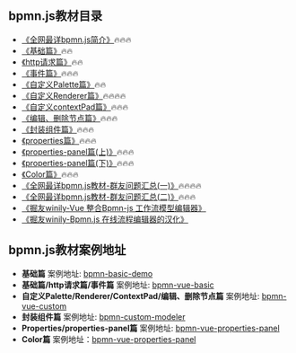 ## bpmn.js教材目录



- [《全网最详bpmn.js简介》](https://github.com/LinDaiDai/bpmn-chinese-document)🔥🔥🔥
- [《基础篇》](https://github.com/LinDaiDai/bpmn-chinese-document/tree/master/LinDaiDai/全网最详bpmn.js教材-基础篇.md)🔥🔥
- [《http请求篇》](https://github.com/LinDaiDai/bpmn-chinese-document/tree/master/LinDaiDai/全网最详bpmn.js教材-http请求篇.md)🔥🔥
- [《事件篇》](https://github.com/LinDaiDai/bpmn-chinese-document/tree/master/LinDaiDai/全网最详bpmn.js教材-事件篇.md)🔥🔥🔥
- [《自定义Palette篇》](https://github.com/LinDaiDai/bpmn-chinese-document/tree/master/LinDaiDai/全网最详bpmn.js教材-自定义palette篇.md)🔥🔥
- [《自定义Renderer篇》](https://github.com/LinDaiDai/bpmn-chinese-document/tree/master/LinDaiDai/全网最详bpmn.js教材-自定义renderer篇.md)🔥🔥🔥🔥
- [《自定义contextPad篇》](https://github.com/LinDaiDai/bpmn-chinese-document/tree/master/LinDaiDai/全网最详bpmn.js教材-自定义contextPad篇.md)🔥🔥🔥
- [《编辑、删除节点篇》](https://github.com/LinDaiDai/bpmn-chinese-document/tree/master/LinDaiDai/全网最详bpmn.js教材-编辑、删除节点篇.md)🔥🔥🔥
- [《封装组件篇》](https://github.com/LinDaiDai/bpmn-chinese-document/tree/master/LinDaiDai/全网最详bpmn.js教材-封装组件篇.md)🔥🔥🔥
- [《properties篇》](https://github.com/LinDaiDai/bpmn-chinese-document/tree/master/LinDaiDai/全网最详bpmn.js教材-properties篇.md)🔥🔥🔥
- [《properties-panel篇(上)》](https://github.com/LinDaiDai/bpmn-chinese-document/tree/master/LinDaiDai/全网最详bpmn.js教材-properties-panel篇(上).md)🔥🔥🔥
- [《properties-panel篇(下)》](https://github.com/LinDaiDai/bpmn-chinese-document/tree/master/LinDaiDai/全网最详bpmn.js教材-poperties-panel篇(下).md)🔥🔥🔥
- [《Color篇》](./LinDaiDai/全网最详bpmn.js教材-Color篇.md)🔥🔥🔥
- [《全网最详bpmn.js教材-群友问题汇总(一)》](https://github.com/LinDaiDai/bpmn-chinese-document/tree/master/LinDaiDai/全网最详bpmn.js教材-群友问题汇总(一).md)🔥🔥🔥🔥
- [《全网最详bpmn.js教材-群友问题汇总(二)》](https://github.com/LinDaiDai/bpmn-chinese-document/blob/master/LinDaiDai/全网最详bpmn.js教材-群友问题汇总(二).md)🔥🔥🔥
- [《掘友winily-Vue 整合Bpmn-js 工作流模型编辑器》](https://juejin.im/post/5e509fab6fb9a07c820fa78a)
- [《掘友winily-Bpmn.js 在线流程编辑器的汉化》](https://juejin.im/post/5e802afcf265da794978f8b0)



## bpmn.js教材案例地址



- **基础篇** 案例地址: [bpmn-basic-demo](https://github.com/LinDaiDai/bpmn-basic-demo)
- **基础篇/http请求篇/事件篇** 案例地址: [bpmn-vue-basic](https://github.com/LinDaiDai/bpmn-vue-basic)
- **自定义Palette/Renderer/ContextPad/编辑、删除节点篇** 案例地址: [bpmn-vue-custom](https://github.com/LinDaiDai/bpmn-vue-custom)
- **封装组件篇** 案例地址: [bpmn-custom-modeler](https://github.com/LinDaiDai/bpmn-custom-modeler)
- **Properties/properties-panel篇** 案例地址: [bpmn-vue-properties-panel](https://github.com/LinDaiDai/bpmn-vue-properties-panel)
- **Color篇** 案例地址：[bpmn-vue-properties-panel](https://github.com/LinDaiDai/bpmn-vue-properties-panel)

